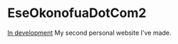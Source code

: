 # EseOkonofuaDotCom2 
[In development](https://eokonofuadotcom2.herokuapp.com)
My second personal website I've made.
